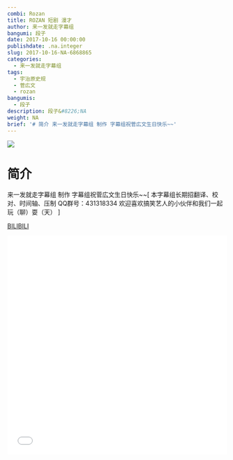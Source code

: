 ```yaml
---
combi: Rozan
title: ROZAN 短剧 漫才
author: 来一发就走字幕组
bangumi: 段子
date: 2017-10-16 00:00:00
publishdate: .na.integer
slug: 2017-10-16-NA-6868865
categories:
  - 来一发就走字幕组
tags:
  - 宇治原史规
  - 菅広文
  - rozan
bangumis:
  - 段子
description: 段子&#8226;NA
weight: NA
brief: '# 简介 来一发就走字幕组 制作 字幕组祝菅広文生日快乐~~'
---
```


![](https://i.imgur.com/FTQT8vk.jpg)

# 简介  
来一发就走字幕组 制作 字幕组祝菅広文生日快乐~~[ 本字幕组长期招翻译、校对、时间轴、压制   QQ群号：431318334 欢迎喜欢搞笑艺人的小伙伴和我们一起玩（聊）耍（天） ]

  [BILIBILI](https://www.bilibili.com/video/av6868865/)


<div class="vcontainer">  <iframe class='video' src="//www.bilibili.com/blackboard/player.html?aid=6868865" width="100%" height="500" frameborder="0" allowfullscreen="allowfullscreen"></iframe></div>

